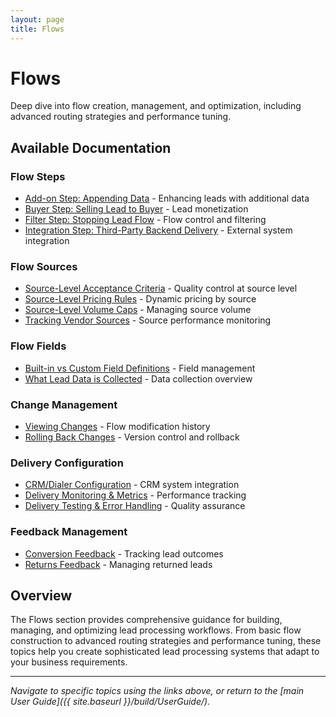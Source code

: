 ```yaml
---
layout: page
title: Flows
---
```


# Flows

Deep dive into flow creation, management, and optimization, including advanced routing strategies and performance tuning.

## Available Documentation

### Flow Steps
- [Add-on Step: Appending Data](FlowSteps/addon-step-appending-data) - Enhancing leads with additional data
- [Buyer Step: Selling Lead to Buyer](FlowSteps/buyer-step-selling-lead-to-buyer) - Lead monetization
- [Filter Step: Stopping Lead Flow](FlowSteps/filter-step-stopping-lead-flow) - Flow control and filtering
- [Integration Step: Third-Party Backend Delivery](FlowSteps/integration-step-third-party-backend-delivery) - External system integration

### Flow Sources  
- [Source-Level Acceptance Criteria](FlowSources/source-level-acceptance-criteria) - Quality control at source level
- [Source-Level Pricing Rules](FlowSources/source-level-pricing-rules) - Dynamic pricing by source
- [Source-Level Volume Caps](FlowSources/source-level-volume-caps) - Managing source volume
- [Tracking Vendor Sources](FlowSources/tracking-vendor-sources) - Source performance monitoring

### Flow Fields
- [Built-in vs Custom Field Definitions](FlowFields/builtin-vs-custom-field-definitions) - Field management
- [What Lead Data is Collected](FlowFields/what-lead-data-collected) - Data collection overview

### Change Management
- [Viewing Changes](ChangeManagement/viewing-changes) - Flow modification history
- [Rolling Back Changes](ChangeManagement/rolling-back-changes) - Version control and rollback

### Delivery Configuration
- [CRM/Dialer Configuration](Delivery/crm-dialer-configuration) - CRM system integration
- [Delivery Monitoring & Metrics](Delivery/delivery-monitoring-metrics) - Performance tracking
- [Delivery Testing & Error Handling](Delivery/delivery-testing-error-handling) - Quality assurance

### Feedback Management
- [Conversion Feedback](Feedback/conversion) - Tracking lead outcomes
- [Returns Feedback](Feedback/returns) - Managing returned leads

## Overview

The Flows section provides comprehensive guidance for building, managing, and optimizing lead processing workflows. From basic flow construction to advanced routing strategies and performance tuning, these topics help you create sophisticated lead processing systems that adapt to your business requirements.

---

*Navigate to specific topics using the links above, or return to the [main User Guide]({{ site.baseurl }}/build/UserGuide/).*